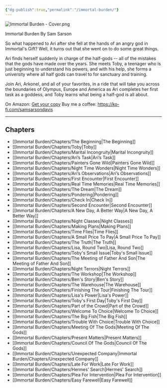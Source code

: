 ```yaml
---
{"dg-publish":true,"permalink":"/immortal-burden/"}
---
```


![Immortal Burden - Cover.png](/img/user/Immortal%20Burden/Immortal%20Burden%20-%20Cover.png)

Immortal Burden By Sam Sarson

So what happened to Ari after she fell at the hands of an angry god in Immortal's Gift? Well, it turns out that she went on to do some great things.  
  
Ari finds herself suddenly in charge of the half-gods -- all of the mistakes that the gods have made over the years. She meets Toby, a teenager who is just beginning to understand his powers, and with his help, she forms a university where all half gods can travel to for sanctuary and training.  
  
Join Ari, Arkonel, and all of your favorites, in a ride that will take you across the boundaries of Olympus, Europe and America as Ari completes her first task as a goddess, and Toby learns what being a half-god is all about.

On Amazon: [Get your copy](https://amzn.to/4fGy5Qq)
Buy me a coffee: https://ko-fi.com/samsarsondavis

---
## Chapters

- [[Immortal Burden/Chapters/The Beginning\|The Beginning]]
- [[Immortal Burden/Chapters/Toby\|Toby]]
- [[Immortal Burden/Chapters/Marital Incongruity\|Marital Incongruity]]
- [[Immortal Burden/Chapters/Ari’s Task\|Ari’s Task]]
- [[Immortal Burden/Chapters/Painters Gone Wild\|Painters Gone Wild]]
- [[Immortal Burden/Chapters/Night Time Wonders\|Night Time Wonders]]
- [[Immortal Burden/Chapters/Ari’s Observations\|Ari’s Observations]]
- [[Immortal Burden/Chapters/First Encounter\|First Encounter]]
- [[Immortal Burden/Chapters/Real Time Memories\|Real Time Memories]]
- [[Immortal Burden/Chapters/The Dream\|The Dream]]
- [[Immortal Burden/Chapters/Pondering\|Pondering]]
- [[Immortal Burden/Chapters/Check In\|Check In]]
- [[Immortal Burden/Chapters/Second Encounter\|Second Encounter]]
- [[Immortal Burden/Chapters/A New Day, A Better Way\|A New Day, A Better Way]]
- [[Immortal Burden/Chapters/Night Classes\|Night Classes]]
- [[Immortal Burden/Chapters/Making Plans\|Making Plans]]
- [[Immortal Burden/Chapters/Time Flies\|Time Flies]]
- [[Immortal Burden/Chapters/A Small Price To Pay\|A Small Price To Pay]]
- [[Immortal Burden/Chapters/The Truth\|The Truth]]
- [[Immortal Burden/Chapters/Lisa, Round Two\|Lisa, Round Two]]
- [[Immortal Burden/Chapters/Toby's Small Issue\|Toby's Small Issue]]
- [[Immortal Burden/Chapters/The Meeting of Father And Son\|The Meeting of Father And Son]]
- [[Immortal Burden/Chapters/Night Terrors\|Night Terrors]]
- [[Immortal Burden/Chapters/The Workshop\|The Workshop]]
- [[Immortal Burden/Chapters/Ben's Story\|Ben's Story]]
- [[Immortal Burden/Chapters/The Warehouse\|The Warehouse]]
- [[Immortal Burden/Chapters/Finishing The Tour\|Finishing The Tour]]
- [[Immortal Burden/Chapters/Lisa's Power\|Lisa's Power]]
- [[Immortal Burden/Chapters/Toby's First Day\|Toby's First Day]]
- [[Immortal Burden/Chapters/Part of the Crowd\|Part of the Crowd]]
- [[Immortal Burden/Chapters/Welcome To Choice\|Welcome To Choice]]
- [[Immortal Burden/Chapters/The Big Fish\|The Big Fish]]
- [[Immortal Burden/Chapters/Trouble With Choice\|Trouble With Choice]]
- [[Immortal Burden/Chapters/Meeting Of The Gods\|Meeting Of The Gods]]
- [[Immortal Burden/Chapters/Present Matters\|Present Matters]]
- [[Immortal Burden/Chapters/Council Of The Gods\|Council Of The Gods]]
- [[Immortal Burden/Chapters/Unexpected Company\|Immortal Burden/Chapters/Unexpected Company]]
- [[Immortal Burden/Chapters/Late For Work\|Late For Work]]
- [[Immortal Burden/Chapters/Hermes' Search\|Hermes' Search]]
- [[Immortal Burden/Chapters/Plea For Intervention\|Plea For Intervention]]
- [[Immortal Burden/Chapters/Easy Farewell\|Easy Farewell]]